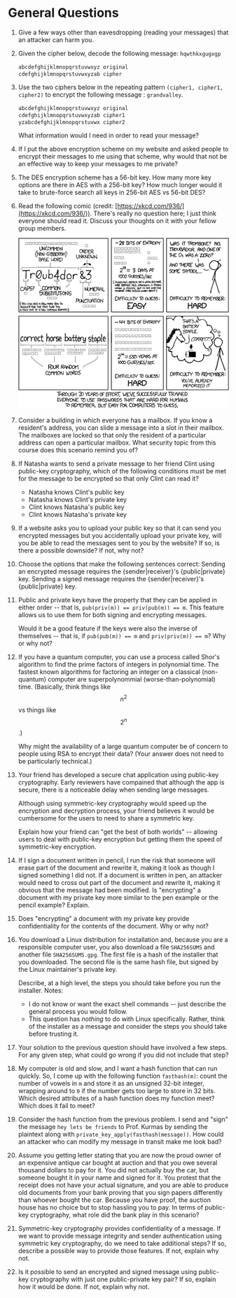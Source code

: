 # General Questions

1. Give a few ways other than eavesdropping (reading your messages) that an
   attacker can harm you.

2. Given the cipher below,
   decode the following message: `hqwthkxgugxgp`
   ```
   abcdefghijklmnopqrstuvwxyz original
   cdefghijklmnopqrstuvwxyzab cipher
   ```

3. Use the two ciphers below in the repeating pattern
   `(cipher1, cipher1, cipher2)`
   to encrypt the following message : `grandvalley`.

   ```
   abcdefghijklmnopqrstuvwxyz original
   cdefghijklmnopqrstuvwxyzab cipher1
   yzabcdefghijklmnopqrstuvwx cipher2
   ```

   What information would I need in order to read your message?

4. If I put the above encryption scheme on my website and asked people to
   encrypt their messages to me using that scheme,
   why would that not be an effective way to keep your messages to me private?

5. The DES encryption scheme has a 56-bit key.
   How many more key options are there in AES with a 256-bit key?
   How much longer would it take to brute-force search all keys in 256-bit AES
   vs 56-bit DES?

6. Read the following comic
   (credit: [https://xkcd.com/936/](https://xkcd.com/936/)).
   There's really no question here; I just think everyone should read it.
   Discuss your thoughts on it with your fellow group members.

   ![xkcd passphrase](images/xkcd-password-strength.png)

7. Consider a building in which everyone has a mailbox.
   If you know a resident's address,
   you can slide a message into a slot in their mailbox.
   The mailboxes are locked so that only the resident of a particular address
   can open a particular mailbox.
   What security topic from this course does this scenario remind you of?

8. If Natasha wants to send a private message to her friend Clint using
   public-key cryptography,
   which of the following conditions must be met for the message to be
   encrypted so that only Clint can read it?
   * Natasha knows Clint's public key
   * Natasha knows Clint's private key
   * Clint knows Natasha's public key
   * Clint knows Natasha's private key

9. If a website asks you to upload your public key so that it can send you
   encrypted messages but you accidentally upload your private key,
   will you be able to read the messages sent to you by the website?
   If so, is there a possible downside?
   If not, why not?

10. Choose the options that make the following sentences correct:
    Sending an encrypted message requires the {sender|receiver}'s
    {public|private} key.
    Sending a signed message requires the {sender|receiver}'s
    {public|private} key.

11. Public and private keys have the property that they can be applied in
    either order --
    that is, `pub(priv(m)) == priv(pub(m)) == m`.
    This feature allows us to use them for both signing and encrypting
    messages.

    Would it be a good feature if the keys were also the inverse of
    themselves --
    that is, if `pub(pub(m)) == m` and `priv(priv(m)) == m`?
    Why or why not?

12. If you have a quantum computer,
    you can use a process called Shor's algorithm to find the prime factors of
    integers in polynomial time.
    The fastest known algorithms for factoring an integer on a classical
    (non-quantum) computer are superpolynommial (worse-than-polynomial) time.
    (Basically, think things like $$n^2$$ vs things like $$2^n$$.)

    Why might the availability of a large quantum computer be of concern to
    people using RSA to encrypt their data?
    (Your answer does not need to be particularly technical.)

13. Your friend has developed a secure chat application using public-key
    cryptography.
    Early reviewers have compained that although the app is secure,
    there is a noticeable delay when sending large messages.

    Although using symmetric-key cryptography would speed up the encryption and
    decryption process,
    your friend believes it would be cumbersome for the users to need to share
    a symmetric key.

    Explain how your friend can "get the best of both worlds" --
    allowing users to deal with public-key encryption but getting them
    the speed of symmetric-key encryption.

14. If I sign a document written in pencil,
    I run the risk that someone will erase part of the document and rewrite it,
    making it look as though I signed something I did not.
    If a document is written in pen,
    an attacker would need to cross out part of the document and rewrite it,
    making it obvious that the message had been modified.
    Is "encrypting" a document with my private key more similar to the pen
    example or the pencil example?
    Explain.

15. Does "encrypting" a document with my private key provide confidentiality
    for the contents of the document.
    Why or why not?

16. You download a Linux distribution for installation and,
    because you are a responsible computer user,
    you also download a file `SHA256SUMS` and another file `SHA256SUMS.gpg`.
    The first file is a hash of the installer that you downloaded.
    The second file is the same hash file,
    but signed by the Linux maintainer's private key.

    Describe, at a high level, the steps you should take before you run the
    installer.
    Notes:
    * I do not know or want the exact shell commands --
      just describe the general process you would follow.
    * This question has *nothing* to do with Linux specifically.
      Rather, think of the installer as a message and consider the steps you
      should take before trusting it.

17. Your solution to the previous question should have involved a few steps.
    For any given step,
    what could go wrong if you did not include that step?

18. My computer is old and slow,
    and I want a hash function that can run quickly.
    So, I come up with the following function `fasthash(m)`:
    count the number of vowels in `m` and store it as an unsigned 32-bit
    integer,
    wrapping around to `0` if the number gets too large to store in 32 bits.
    Which desired attributes of a hash function does my function meet?
    Which does it fail to meet?

19. Consider the hash function from the previous problem.
    I send and "sign" the message `hey lets be friends` to Prof. Kurmas by
    sending the plaintext along with
    `private_key_apply(fasthash(message))`.
    How could an attacker who can modify my message in transit make me look
    bad?

21. Assume you getting letter stating that you are now the proud owner of
    an expensive antique car bought at auction and that you owe several
    thousand dollars to pay for it.
    You did not actually buy the car,
    but someone bought it in your name and signed for it.
    You protest that the receipt does not have your actual signature,
    and you are able to produce old documents from your bank proving that you
    sign papers differently than whoever bought the car.
    Because you have proof,
    the auction house has no choice but to stop hassling you to pay.
    In terms of public-key cryptography,
    what role did the bank play in this scenario?

22. Symmetric-key cryptography provides confidentiality of a message.
    If we want to provide message integrity and sender authentication using
    symmetric key cryptography,
    do we need to take additional steps?
    If so, describe a possible way to provide those features.
    If not, explain why not.

23. Is it possible to send an encrypted and signed message using public-key
    cryptography with just one public-private key pair?
    If so, explain how it would be done.
    If not, explain why not.

<!--
24. In the slides,
    a secure email is sent by first signing and then encrypting the message.
    If we performed those steps in the opposite order
    (i.e., encrypted the message and then signed the encrypted message),
    would the message still
    * be unreadable to outsiders?
    * be verified as coming from a partiular sender?
    * be verified as being unchanged?

    If all of the above were satisfied,
    would there be any other possible downside to sending this way?

Answer: Yes, this still satisfies all three requirements.
But, it may be different or worse in a way that is too subtle to ask as an
activity question.
See: https://crypto.stackexchange.com/questions/5458/should-we-sign-then-encrypt-or-encrypt-then-sign

I don't recall exactly what I had in mind when I wrote this,
but it was likely either:
* efficiency -- does either take more work due to the disparity of public-key
  vs symmetric-key cryptography in terms of speed?
* leaking info about sender -- if we do sign-then-encrypt, all information is
  hidden behind receiver's private key.
  If we do encrypt-then-sign, then any eavesdropper could at least verify who
  the message came from by checking the hash of the encrypted message against
  the public-key-"decrypted" hash sent along with the encrypted message.
  If Alice's public key makes those two match,
  then she was likely the sender.
-->
